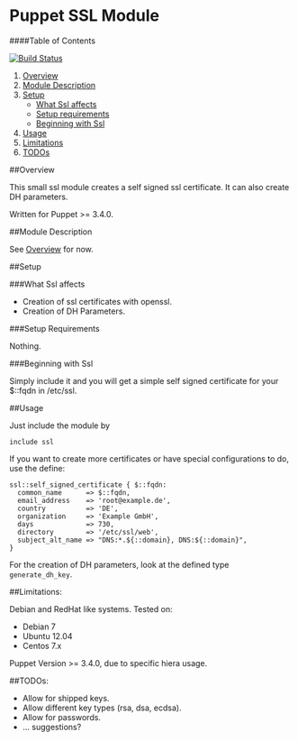# Puppet SSL Module

####Table of Contents

[![Build Status](https://travis-ci.org/fnerdwq/puppet-ssl.svg?branch=master)](https://travis-ci.org/fnerdwq/puppet-ssl)

1. [Overview](#overview)
2. [Module Description](#module-description)
3. [Setup](#setup)
    * [What Ssl affects](#what-ssl-affects)
    * [Setup requirements](#setup-requirements)
    * [Beginning with Ssl](#beginning-with-Ssl)
4. [Usage](#usage)
5. [Limitations](#limitations)
6. [TODOs](#todos)

##Overview

This small ssl module creates a self signed ssl certificate.
It can also create DH parameters.

Written for Puppet >= 3.4.0.

##Module Description

See [Overview](#overview) for now.

##Setup

###What Ssl affects

* Creation of ssl certificates with openssl.
* Creation of DH Parameters.

###Setup Requirements

Nothing.
	
###Beginning with Ssl	

Simply include it and you will get a simple self signed certificate for your $::fqdn in /etc/ssl.

##Usage

Just include the module by 
```puppet
include ssl
```

If you want to create more certificates or have special configurations to do, use the define:
```puppet
ssl::self_signed_certificate { $::fqdn:
  common_name      => $::fqdn,
  email_address    => 'root@example.de',
  country          => 'DE',
  organization     => 'Example GmbH',
  days             => 730,
  directory        => '/etc/ssl/web',
  subject_alt_name => "DNS:*.${::domain}, DNS:${::domain}",
}
```

For the creation of DH parameters, look at the defined type ``generate_dh_key``.

##Limitations:

Debian and RedHat like systems.
Tested on:

* Debian 7
* Ubuntu 12.04
* Centos 7.x

Puppet Version >= 3.4.0, due to specific hiera usage.


##TODOs:

* Allow for shipped keys.
* Allow different key types (rsa, dsa, ecdsa).
* Allow for passwords.
* ... suggestions?
